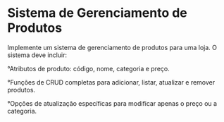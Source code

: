 # Sistema de Gerenciamento de Produtos

Implemente um sistema de gerenciamento de produtos para uma loja. O
sistema deve incluir:

°Atributos de produto: código, nome, categoria e preço.

°Funções de CRUD completas para adicionar, listar, atualizar e remover
produtos.

°Opções de atualização específicas para modificar apenas o preço ou a
categoria. 
